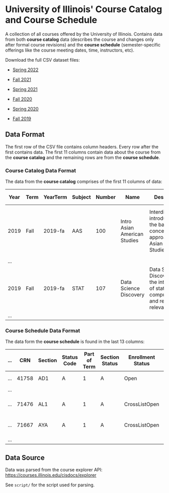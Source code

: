 
# University of Illinois' Course Catalog and Course Schedule

A collection of all courses offered by the University of Illinois.  Contains data from both **course catalog** data (describes the course and changes only after formal course revisions) and the **course schedule** (semester-specific offerings like the course meeting dates, time, instructors, etc).

Download the full CSV dataset files:

- [Spring 2022](https://raw.githubusercontent.com/illinois/course-catalog-dataset/master/course-schedule/2022-sp.csv)
- [Fall 2021](https://raw.githubusercontent.com/illinois/course-catalog-dataset/master/course-schedule/2021-fa.csv)

- [Spring 2021](https://raw.githubusercontent.com/illinois/course-catalog-dataset/master/course-schedule/2021-sp.csv)
- [Fall 2020](https://raw.githubusercontent.com/illinois/course-catalog-dataset/master/course-schedule/2020-fa.csv)

- [Spring 2020](https://raw.githubusercontent.com/illinois/course-catalog-dataset/master/course-schedule/2020-sp.csv)
- [Fall 2019](https://raw.githubusercontent.com/illinois/course-catalog-dataset/master/course-schedule/2019-fa.csv)


## Data Format

The first row of the CSV file contains column headers.  Every row after the first contains data.  The first 11 columns contain data about the course from the **course catalog** and the remaining rows are from the **course schedule**.


### Course Catalog Data Format

The data from the **course catalog** comprises of the first 11 columns of data:

| Year | Term | YearTerm | Subject | Number | Name  | Description | Credit Hours | Section Info | Degree Attributes | Schedule Information | ... |
| ---- | ---- | -------- | ------- | ------ | ----- | ----------- | ------------ | ------------ | ----------------- | -------------------- | --- |
| 2019 | Fall | 2019-fa  | AAS | 100 | Intro Asian American Studies | Interdisciplinary introduction to the basic concepts and approaches in Asian American Studies [...] | 3 hours. |  | Social & Beh Sci - Soc Sci, and Cultural Studies - US Minority course. | | ... |
| ... |
| 2019 | Fall | 2019-fa  | STAT | 107 | Data Science Discovery | Data Science Discovery is the intersection of statistics, computation, and real-world relevance [...] | 4 hours. | Same as CS 107 and IS 107. | Quantitative Reasoning I course. | | ... |
| ... |

### Course Schedule Data Format

The data form the **course schedule** is found in the last 13 columns: 

| ... | CRN | Section | Status Code | Part of Term | Section Status | Enrollment Status | Type | Start Time | End Time | Days of Week | Room | Building | Instructors |
| --------------------------- | --- | ------- | ----------- | ------------ | -------------- | ----------------- | ---- | ---------- | -------- | ------------ | ---- | -------- | ----------- |
| ... | 41758 | AD1 | A | 1 | A | Open | DIS | 9:00 AM | 9:50 AM | F | 329 | Gregory Hall | Boonsripaisal, S;Sharif, L |
| ... |
| ... | 71476 | AL1 | A | 1 | A | CrossListOpen | LEC | 12:00 PM | 12:50 PM | MWF | THEAT | Lincoln Hall | Fagen-Ulmschneider, W;Flanagan, K |
| ... | 71667 | AYA | A | 1 | A | CrossListOpen | LBD | 2:00 PM | 3:50 PM | W | 1038 | Foreign Languages Building | Zhou, W |
| ... |
 

## Data Source

Data was parsed from the course explorer API: https://courses.illinois.edu/cisdocs/explorer

See `script/` for the script used for parsing.
